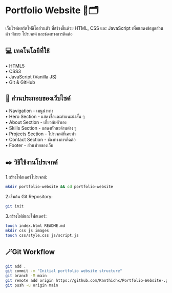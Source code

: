 <h1>Portfolio Website 💼🗂️</h1>
เว็บไซต์พอร์ตโฟลิโอส่วนตัว ที่สร้างขึ้นด้วย HTML, CSS และ JavaScript เพื่อแสดงข้อมูลส่วนตัว ทักษะ โปรเจกต์ และช่องทางการติดต่อ

<h2>💻 เทคโนโลยีที่ใช้</h2>
• HTML5</br>
• CSS3</br>
• JavaScript (Vanilla JS)</br>
• Git & GitHub</br>

<h2>📌 ส่วนประกอบของเว็บไซต์</h2>
• Navigation - เมนูนำทาง</br>
• Hero Section - แสดงชื่อและคำแนะนำสั้น ๆ</br>
• About Section - เกี่ยวกับตัวเอง</br>
• Skills Section - แสดงทักษะด้านต่าง ๆ</br>
• Projects Section - โปรเจกต์ที่เคยทำ</br>
• Contact Section - ช่องทางการติดต่อ</br>
• Footer - ส่วนท้ายของเว็บ</br>

<h2>✒️ วิธีใช้งานโปรเจกต์</h2>

1.สร้างโฟลเดอร์โปรเจกต์:
```bash
mkdir portfolio-website && cd portfolio-website
```
2.เริ่มต้น Git Repository:
```bash
git init
```
3.สร้างไฟล์และโฟลเดอร์:
```bash
touch index.html README.md
mkdir css js images
touch css/style.css js/script.js
```

<h2>🪄Git Workflow</h2>

```bash
git add .
git commit -m "Initial portfolio website structure"
git branch -M main
git remote add origin https://github.com/Kanthichx/Portfolio-Website-.git
git push -u origin main
```
